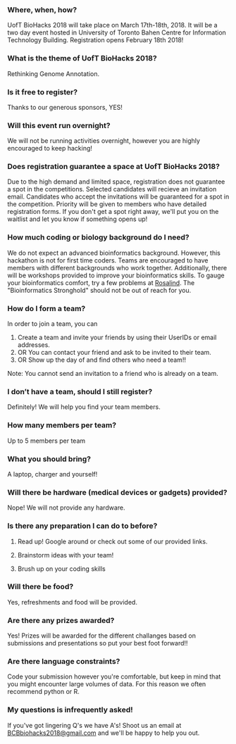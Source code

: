 ### Where, when, how?

UofT BioHacks 2018 will take place on March 17th-18th, 2018. It will be a two day
event hosted in University of Toronto Bahen Centre for Information Technology
Building. Registration opens February 18th 2018!

### What is the theme of UofT BioHacks 2018?

Rethinking Genome Annotation.

### Is it free to register?

Thanks to our generous sponsors, YES!

### Will this event run overnight?

We will not be running activities overnight, however you are highly encouraged
to keep hacking!

### Does registration guarantee a space at UofT BioHacks 2018?

Due to the high demand and limited space, registration does not guarantee a
spot in the competitions. Selected candidates will recieve an invitation email.
Candidates who accept the invitations will be guaranteed for a spot in the
competition. Priority will be given to members who have detailed registration
forms. If you don't get a spot right away, we'll put you on the waitlist and
let you know if something opens up!

### How much coding or biology background do I need?

We do not expect an advanced bioinformatics background. However, this hackathon
is not for first time coders. Teams are encouraged to have members with
different backgrounds who work together. Additionally, there will be workshops
provided to improve your bioinformatics skills. To gauge your bioinformatics
comfort, try a few problems at
[Rosalind](http://rosalind.info/problems/locations/). The "Bioinformatics
Stronghold" should not be out of reach for you.

### How do I form a team?

In order to join a team, you can

1. Create a team and invite your friends by using their UserIDs or email addresses.
1. OR You can contact your friend and ask to be invited to their team.
1. OR Show up the day of and find others who need a team!!

Note: You cannot send an invitation to a friend who is already on a team.

### I don’t have a team, should I still register?

Definitely! We will help you find your team members.

### How many members per team?

Up to 5 members per team

### What you should bring?

A laptop, charger and yourself!

### Will there be hardware (medical devices or gadgets) provided?

Nope! We will not provide any hardware.

### Is there any preparation I can do to before?

1) Read up! Google around or check out some of our provided links.

2) Brainstorm ideas with your team!

3) Brush up on your coding skills

### Will there be food?

Yes, refreshments and food will be provided.

### Are there any prizes awarded?

Yes! Prizes will be awarded for the different challanges based on submissions
and presentations so put your best foot forward!!

### Are there language constraints?

Code your submission however you're comfortable, but keep in mind that you
might encounter large volumes of data. For this reason we often recommend
python or R.

### My questions is infrequently asked!

If you've got lingering Q's we have A's! Shoot us an email at
BCBbiohacks2018@gmail.com and we'll be happy to help you out.
